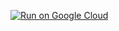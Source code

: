 [![Run on Google Cloud](https://deploy.cloud.run/button.svg)](https://deploy.cloud.run?dir=05_ModelContextProtocol/01_sqlite&revision=mcp)